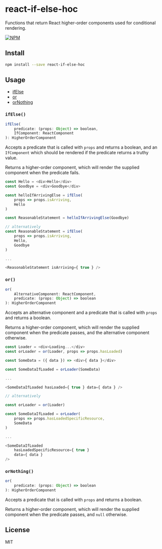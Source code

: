 # react-if-else-hoc

Functions that return React higher-order components used for conditional rendering.

[![NPM](https://img.shields.io/npm/v/react-if-else-hoc.svg)](https://www.npmjs.com/package/react-if-else-hoc)

## Install

```bash
npm install --save react-if-else-hoc
```

## Usage

* [ifElse](#ifelse)
* [or](#or)
* [orNothing](#ornothing)

### `ifElse()`

```js
ifElse(
    predicate: (props: Object) => boolean,
    IfComponent: ReactComponent
): HigherOrderComponent
```

Accepts a predicate that is called with `props` and returns a boolean, and an `IfComponent` which should be rendered if the predicate returns a truthy value.

Returns a higher-order component, which will render the supplied component when the predicate fails.

```js
const Hello = <div>Hello</div>
const Goodbye = <div>Goodbye</div>

const helloIfArrivingElse = ifElse(
    props => props.isArriving,
    Hello
)

const ReasonableStatement = helloIfArrivingElse(Goodbye)

// alternatively
const ReasonableStatement = ifElse(
    props => props.isArriving,
    Hello,
    Goodbye
)

...

<ReasonableStatement isArriving={ true } />
```

### `or()`

```js
or(
    AlternativeComponent: ReactComponent,
    predicate: (props: Object) => boolean
): HigherOrderComponent
```

Accepts an alternative component and a predicate that is called with `props` and returns a boolean.

Returns a higher-order component, which will render the supplied component when the predicate passes, and the alternative component otherwise.

```js
const Loader = <div>Loading...</div>
const orLoader = or(Loader, props => props.hasLoaded)

const SomeData = ({ data }) => <div>{ data }</div>

const SomeDataIfLoaded = orLoader(SomeData)

...

<SomeDataIfLoaded hasLoaded={ true } data={ data } />

// alternatively

const orLoader = or(Loader)

const SomeDataIfLoaded = orLoader(
    props => props.hasLoadedSpecificResource,
    SomeData
)

...

<SomeDataIfLoaded
    hasLoadedSpecificResource={ true }
    data={ data }
/>
```

### `orNothing()`

```js
or(
    predicate: (props: Object) => boolean
): HigherOrderComponent
```

Accepts a predicate that is called with `props` and returns a boolean.

Returns a higher-order component, which will render the supplied component when the predicate passes, and `null` otherwise.

## License

MIT
